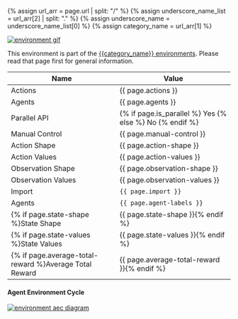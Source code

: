 {% assign url_arr = page.url | split: "/" %}
{% assign underscore_name_list = url_arr[2] | split: "." %}
{% assign underscore_name = underscore_name_list[0] %}
{% assign category_name = url_arr[1] %}

<div class="floatright" markdown="1">

<a href="{{category_name}}_{{underscore_name}}.gif">
<img src="{{category_name}}_{{underscore_name}}.gif" alt="environment gif" />
</a>

This environment is part of the [{{category_name}} environments](../{{category_name}}). Please read that page first for general information.

Name | Value
--- | ---
Actions | {{ page.actions }}
Agents | {{ page.agents }}
Parallel API | {% if page.is_parallel %} Yes {% else %} No {% endif %}
Manual Control | {{ page.manual-control }}
Action Shape | {{ page.action-shape }}
Action Values | {{ page.action-values }}
Observation Shape | {{ page.observation-shape }}
Observation Values | {{ page.observation-values }}
Import | `{{ page.import }}`
Agents | `{{ page.agent-labels }}`
{% if page.state-shape %}State Shape | {{ page.state-shape }}{% endif %}
{% if page.state-values %}State Values | {{ page.state-values }}{% endif %}
{% if page.average-total-reward %}Average Total Reward | {{ page.average-total-reward }}{% endif %}

#### Agent Environment Cycle

<a href="/assets/img/aec/{{category_name}}_{{underscore_name}}_aec.svg">
<img src="/assets/img/aec/{{category_name}}_{{underscore_name}}_aec.svg" alt="environment aec diagram" />
</a>

</div>
